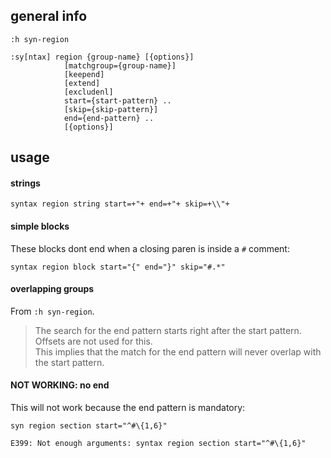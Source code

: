 ## general info

```
:h syn-region
```
```
:sy[ntax] region {group-name} [{options}]
            [matchgroup={group-name}]
            [keepend]
            [extend]
            [excludenl]
            start={start-pattern} ..
            [skip={skip-pattern}]
            end={end-pattern} ..
            [{options}]
```

## usage

#### strings

```
syntax region string start=+"+ end=+"+ skip=+\\"+
```

#### simple blocks

These blocks dont end when a closing paren is inside a `#` comment:
```
syntax region block start="{" end="}" skip="#.*"
```

#### overlapping groups

From `:h syn-region`.

> The search for the end pattern starts right after the start pattern.\
Offsets are not used for this.\
This implies that the match for the end pattern will never overlap with the start pattern.

#### NOT WORKING: no end

This will not work because the end pattern is mandatory:
```
syn region section start="^#\{1,6}"
```
```
E399: Not enough arguments: syntax region section start="^#\{1,6}"
```
